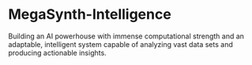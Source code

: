 # MegaSynth-Intelligence
Building an AI powerhouse with immense computational strength and an adaptable, intelligent system capable of analyzing vast data sets and producing actionable insights.
